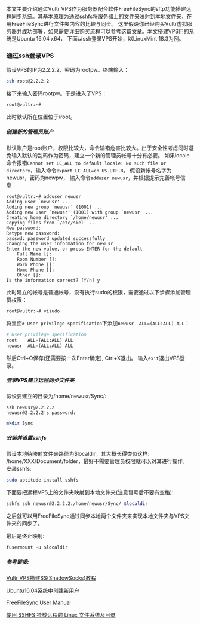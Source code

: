 [//]: # (20180711)
本文主要介绍通过Vultr VPS作为服务器配合软件FreeFileSync的sftp功能搭建远程同步系统。其基本原理为通过sshfs将服务器上的文件夹映射到本地文件夹，在用FreeFileSync进行文件夹内容的比较与同步。
这里假设你已经购买Vultr虚拟服务器并成功部署，如果需要详细购买流程可以参考[这篇文章](https://blog.csdn.net/sinat_32829963/article/details/79261297)。本文搭建VPS用的系统是Ubuntu 16.04 x64， 下面从ssh登录VPS开始，以LinuxMint 18.3为例。

### 通过ssh登录VPS
假设VPS的IP为2.2.2.2，密码为rootpw。终端输入：

``` bash
ssh root@2.2.2.2
```

接下来输入密码rootpw。于是进入了VPS：

``` bash
root@vultr:~#
```

此时默认所在位置位于/root。

##### 创建新的管理员账户
默认账户是root账户，权限比较大，命令输错危害比较大。出于安全性考虑同时避免输入默认的乱码作为密码，建立一个新的管理员帐号十分有必要。
如果locale命令报错`Cannot set LC_ALL to default locale: No such file or directory`，输入命令`export LC_ALL=en_US.UTF-8`。
假设新帐号名字为newusr，密码为newpw， 输入命令`adduser newusr`，并根据提示完善帐号信息：

``` text
root@vultr:~# adduser newusr
Adding user `newusr' ...
Adding new group `newusr' (1001) ...
Adding new user `newusr' (1001) with group `newusr' ...
Creating home directory `/home/newusr' ...
Copying files from `/etc/skel' ...
New password: 
Retype new password: 
passwd: password updated successfully
Changing the user information for newusr
Enter the new value, or press ENTER for the default
	Full Name []: 
	Room Number []: 
	Work Phone []: 
	Home Phone []: 
	Other []: 
Is the information correct? [Y/n] y
```

此时建立的帐号是普通帐号，没有执行sudo的权限，需要通过以下步骤添加管理员权限：

``` bash
root@vultr:~# visudo
```

将里面`# User privilege specification`下添加`newusr  ALL=(ALL:ALL) ALL`：

``` python
# User privilege specification
root    ALL=(ALL:ALL) ALL
newusr  ALL=(ALL:ALL) ALL
```

然后Ctrl+O保存(还需要按一次Enter确定), Ctrl+X退出。
输入`exit`退出VPS登录。

##### 登录VPS建立远程同步文件夹
假设要建立的目录为/home/newusr/Sync/:

``` text
ssh newusr@2.2.2.2
newusr@2.2.2.2's password: 
```

``` bash
mkdir Sync
```

##### 安装并设置sshfs
假设本地待映射文件夹路径为$localdir，其大概长得类似这样: /home/XXX/Document/folder，最好不需要管理员权限就可以对其进行操作。
安装sshfs:

``` bash
sudo aptitude install sshfs
```

下面要把远程VPS上的文件夹映射到本地文件夹(注意冒号后不要有空格):

``` bash
sshfs ssh newusr@2.2.2.2:/home/newusr/Sync/ $localdir
```

之后就可以用FreeFileSync通过同步本地两个文件夹来实现本地文件夹与VPS文件夹的同步了。

最后是终止映射:

``` java
fusermount -u $localdir
```

##### 参考链接:
[Vultr VPS搭建SS(ShadowSocks)教程](https://blog.csdn.net/sinat_32829963/article/details/79261297)

[Ubuntu16.04系统中创建新用户](https://blog.csdn.net/timothy93bp/article/details/77679000)

[FreeFileSync User Manual](https://freefilesync.org/manual.php?topic=ftp-setup)

[使用 SSHFS 挂载远程的 Linux 文件系统及目录](https://www.linuxprobe.com/sshfs-linux-fires.html)
